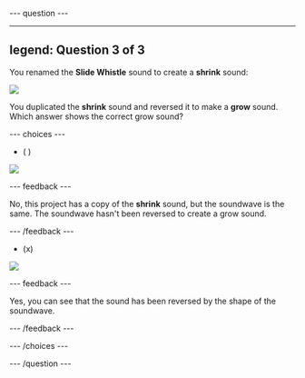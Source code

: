 --- question ---

---
legend: Question 3 of 3
---

You renamed the **Slide Whistle** sound to create a **shrink** sound:

![](images/just-shrink.png)

You duplicated the **shrink** sound and reversed it to make a **grow** sound. Which answer shows the correct grow sound?


--- choices ---

- ( )

![](images/grow-shrink-same.png)

 --- feedback ---

 No, this project has a copy of the **shrink** sound, but the soundwave is the same. The soundwave hasn't been reversed to create a grow sound.

 --- /feedback ---

- (x)

![](images/grow-shrink-reversed.png)

 --- feedback ---

 Yes, you can see that the sound has been reversed by the shape of the soundwave.

 --- /feedback ---

--- /choices ---

--- /question ---

